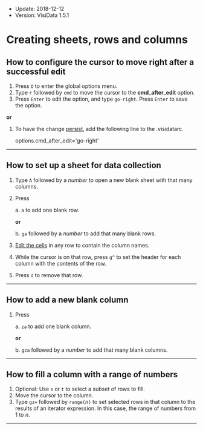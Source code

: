 - Update: 2018-12-12
- Version: VisiData 1.5.1

# Creating sheets, rows and columns

## How to configure the cursor to move right after a successful edit

1. Press `O` to enter the global options menu.
2. Type `r` followed by `cmd` to move the cursor to the **cmd\_after\_edit** option.
3. Press `Enter` to edit the option, and type `go-right`.  Press `Enter` to save the option.

**or**

1. To have the change [persist](/docs/customize), add the following line to the .visidatarc.

    options.cmd_after_edit='go-right'

---

## How to set up a sheet for data collection

1. Type `A` followed by a *number* to open a new blank sheet with that many columns.
2. Press

    a. `a` to add one blank row.

    **or**

    b. `ga` followed by a *number* to add that many blank rows.

3. [Edit the cells](/docs/edit) in any row to contain the column names.
4. While the cursor is on that row, press `g^` to set the header for each column with the contents of the row.
5. Press `d` to remove that row.

---

## How to add a new blank column

1. Press

    a. `za` to add one blank column.

    **or**

    b. `gza` followed by a *number* to add that many blank columns.

---

## How to fill a column with a range of numbers

1. Optional: Use `s` or `t` to select a subset of rows to fill.
2. Move the cursor to the column.
3. Type `gz=` followed by `range(`*n*`)` to set selected rows in that column to the results of an iterator expression. In this case, the range of numbers from 1 to *n*.

---
